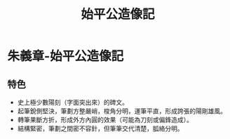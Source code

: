 ﻿---
title: '始平公造像記'
tags: ['朱義章', '碑刻', '棍書']
order: 6
---
# 朱義章-始平公造像記

## 特色
* 史上極少數陽刻（字面突出來）的碑文。
* 起筆銳側堅決，筆劃方整嚴峭，梭角分明，運筆平直，形成誇張的陽剛雄風。
* 轉筆果斷方折，形成外方內圓的效果（可能為刀刻或偏鋒造成）。
* 結構緊密，筆劃之間密不容針，但筆筆交代清楚，胍絡分明。